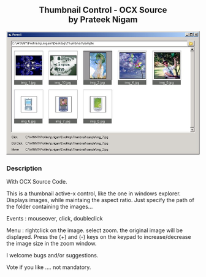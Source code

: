 ﻿<div align="center">

## Thumbnail Control - OCX Source<br/>by Prateek Nigam

<img src="PIC20044301149562548.jpg">
</div>

### Description

With OCX Source Code.

This is a thumbnail active-x control, like the one in windows explorer. Displays images, while maintaing the aspect ratio. Just specify the path of the folder containing the images...

Events : mouseover, click, doubleclick

Menu : rightclick on the image. select zoom. the original image will be displayed. Press the (+) and (-) keys on the keypad to increase/decrease the image size in the zoom window.

I welcome bugs and/or suggestions.

Vote if you like .... not mandatory.

